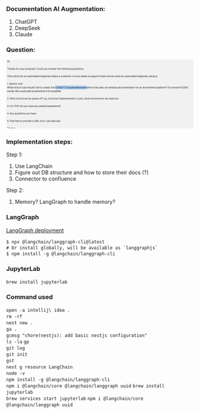 ### Documentation AI Augmentation:

1. ChatGPT
2. DeepSeek
3. Claude

### Question:
![img.png](img.png)

### Implementation steps:

Step 1:

1. Use LangChain
2. Figure out DB structure and how to store their docs (?)
3. Connector to confluence

Step 2:

1. Memory? LangGraph to handle memory?

### LangGraph
[LangGraph deployment](https://langchain-ai.github.io/langgraphjs/tutorials/deployment/)  


```
$ npx @langchain/langgraph-cli@latest
# Or install globally, will be available as `langgraphjs`
$ npm install -g @langchain/langgraph-cli
```

### JupyterLab

`brew install jupyterlab`

[//]: # (To start jupyterlab now and restart at login:)
[//]: # (brew services start jupyterlab)
[//]: # (Or, if you don't want/need a background service you can just run:)
[//]: # (/opt/homebrew/opt/jupyterlab/bin/jupyter-lab)

### Command used
`open -a intellij\ idea .`  
`rm -rf`  
`nest new .`  
`ga .`  
`gcmsg "chore(nestjs): add basic nestjs configuration"`  
`ls -la`
`gp`  
`git log`  
`git init`  
`gst`  
`nest g resource LangChain`  
`node -v`  
`npm install -g @langchain/langgraph-cli`  
`npm i @langchain/core @langchain/langgraph uuid`
`brew install jupyterlab`  
`brew services start jupyterlab`
`npm i @langchain/core @langchain/langgraph uuid`  
